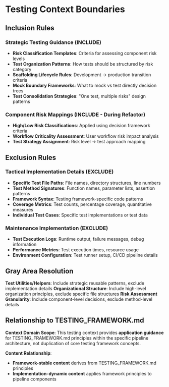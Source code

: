 # Testing Context Boundaries

## Inclusion Rules

### Strategic Testing Guidance (INCLUDE)
- **Risk Classification Templates**: Criteria for assessing component risk levels
- **Test Organization Patterns**: How tests should be structured by risk category
- **Scaffolding Lifecycle Rules**: Development → production transition criteria
- **Mock Boundary Frameworks**: What to mock vs test directly decision trees
- **Test Consolidation Strategies**: "One test, multiple risks" design patterns

### Component Risk Mappings (INCLUDE - During Refactor)
- **High/Low Risk Classifications**: Applied using decision framework criteria
- **Workflow Criticality Assessment**: User workflow risk impact analysis
- **Test Strategy Assignment**: Risk level → test approach mapping

## Exclusion Rules

### Tactical Implementation Details (EXCLUDE)
- **Specific Test File Paths**: File names, directory structures, line numbers
- **Test Method Signatures**: Function names, parameter lists, assertion patterns
- **Framework Syntax**: Testing framework-specific code patterns
- **Coverage Metrics**: Test counts, percentage coverage, quantitative measures
- **Individual Test Cases**: Specific test implementations or test data

### Maintenance Implementation (EXCLUDE)
- **Test Execution Logs**: Runtime output, failure messages, debug information
- **Performance Metrics**: Test execution times, resource usage
- **Environment Configuration**: Test runner setup, CI/CD pipeline details

## Gray Area Resolution

**Test Utilities/Helpers**: Include strategic reusable patterns, exclude implementation details
**Organizational Structure**: Include high-level organization principles, exclude specific file structures
**Risk Assessment Granularity**: Include component-level decisions, exclude method-level details

## Relationship to TESTING_FRAMEWORK.md

**Context Domain Scope**: This testing context provides **application guidance** for TESTING_FRAMEWORK.md principles within the specific pipeline architecture, not duplication of core testing framework concepts.

**Content Relationship**:
- **Framework-stable content** derives from TESTING_FRAMEWORK.md principles
- **Implementation-dynamic content** applies framework principles to pipeline components
